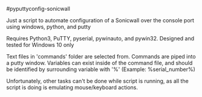 #pyputtyconfig-sonicwall

Just a script to automate configuration of a Sonicwall over the console port using windows, python, and putty

Requires Python3, PuTTY, pyserial, pywinauto, and pywin32. Designed and tested for Windows 10 only

Text files in 'commands' folder are selected from. Commands are piped into a putty window. 
Variables can exist inside of the command file, and should be identified by surrounding variable with '%' (Example: %serial_number%)

Unfortunately, other tasks can't be done while script is running, as all the script is doing is emulating mouse/keyboard actions.
